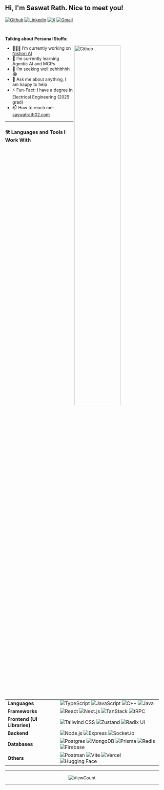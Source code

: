<!-- Your title -->
## Hi, I'm Saswat Rath. Nice to meet you!

<!-- Your badges -->
[![Github](https://img.shields.io/badge/-Github-000?style=flat&logo=Github&logoColor=white)](https://github.com/TheBoolean-Boy) 
[![Linkedin](https://img.shields.io/badge/-LinkedIn-blue?style=flat&logo=Linkedin&logoColor=white)](https://www.linkedin.com/in/saswat-rath-863284227/) 
[![X](https://img.shields.io/badge/-X-000?style=flat&logo=x&logoColor=white)](https://x.com/saswatrath02) 
[![Gmail](https://img.shields.io/badge/-Gmail-c14438?style=flat&logo=Gmail&logoColor=white)](mailto:saswatrath02@gmail.com)  

&nbsp;  

<!-- Talking about you -->
**Talking about Personal Stuffs:**

<!-- Any image aligned to the right -->
<img width="55%" align="right" alt="Github" src="https://raw.githubusercontent.com/onimur/.github/master/.resources/git-header.svg" />

- 👨🏽‍💻 I’m currently working on [Nishori AI](https://github.com/NishoriAI)  
- 🌱 I’m currently learning Agentic AI and MCPs  
- 🤔 I’m seeking well eehhhhhh 😭  
- 💬 Ask me about anything, I am happy to help  
- ⚡️ Fun-Fact: I have a degree in Electrical Engineering (2025 grad)  
- 📫 How to reach me: [saswatrath02.com](https://saswatrath02.com)  

---

### 🛠️ Languages and Tools I Work With  

<div align="center">

|   |   |
| :--- | :--- |
| **Languages** | <img src="https://img.shields.io/badge/TypeScript-007ACC?style=for-the-badge&logo=typescript&logoColor=white" alt="TypeScript" /> <img src="https://img.shields.io/badge/JavaScript-F7DF1E?style=for-the-badge&logo=javascript&logoColor=black" alt="JavaScript" /> <img src="https://img.shields.io/badge/C%2B%2B-00599C?style=for-the-badge&logo=c%2B%2B&logoColor=white" alt="C++" /> <img src="https://img.shields.io/badge/Java-007396?style=for-the-badge&logo=java&logoColor=white" alt="Java" /> |
| **Frameworks** | <img src="https://img.shields.io/badge/React-61DAFB?style=for-the-badge&logo=react&logoColor=black" alt="React" /> <img src="https://img.shields.io/badge/Next.js-000000?style=for-the-badge&logo=next.js&logoColor=white" alt="Next.js" /> <img src="https://img.shields.io/badge/TanStack-32a852?style=for-the-badge&logo=tanstack&logoColor=white" alt="TanStack" /> <img src="https://img.shields.io/badge/tRPC-2596be?style=for-the-badge&logo=trpc&logoColor=white" alt="tRPC" /> |
| **Frontend (UI Libraries)** | <img src="https://img.shields.io/badge/Tailwind_CSS-38B2AC?style=for-the-badge&logo=tailwind-css&logoColor=white" alt="Tailwind CSS" /> <img src="https://img.shields.io/badge/Zustand-4d4d4d?style=for-the-badge&logo=zustand&logoColor=white" alt="Zustand" /> <img src="https://img.shields.io/badge/Radix_UI-111111?style=for-the-badge&logo=radix-ui&logoColor=white" alt="Radix UI" /> |
| **Backend** | <img src="https://img.shields.io/badge/Node.js-43853D?style=for-the-badge&logo=node.js&logoColor=white" alt="Node.js" /> <img src="https://img.shields.io/badge/Express-000000?style=for-the-badge&logo=express&logoColor=white" alt="Express" /> <img src="https://img.shields.io/badge/Socket.io-000000?style=for-the-badge&logo=socket.io&logoColor=white" alt="Socket.io" /> |
| **Databases** | <img src="https://img.shields.io/badge/PostgreSQL-316192?style=for-the-badge&logo=postgresql&logoColor=white" alt="Postgres" /> <img src="https://img.shields.io/badge/MongoDB-47A248?style=for-the-badge&logo=mongodb&logoColor=white" alt="MongoDB" /> <img src="https://img.shields.io/badge/Prisma-2D3748?style=for-the-badge&logo=prisma&logoColor=white" alt="Prisma" /> <img src="https://img.shields.io/badge/Redis-DC382D?style=for-the-badge&logo=redis&logoColor=white" alt="Redis" /> <img src="https://img.shields.io/badge/Firebase-FFCA28?style=for-the-badge&logo=firebase&logoColor=black" alt="Firebase" /> |
| **Others** | <img src="https://img.shields.io/badge/Postman-FF6C37?style=for-the-badge&logo=postman&logoColor=white" alt="Postman" /> <img src="https://img.shields.io/badge/Vite-646CFF?style=for-the-badge&logo=vite&logoColor=white" alt="Vite" /> <img src="https://img.shields.io/badge/Vercel-000000?style=for-the-badge&logo=vercel&logoColor=white" alt="Vercel" /> <img src="https://img.shields.io/badge/Hugging%20Face-FFD21E?style=for-the-badge&logo=huggingface&logoColor=black" alt="Hugging Face" /> |

</div>

---

<!-- Github stats -->
<!-- <p>
  <a href="https://github.com/TheBoolean-Boy">
    <img width="55%" align="right" alt="Saswat's github stats" src="https://github-readme-stats.vercel.app/api?username=TheBoolean-Boy&show_icons=true&hide_border=true" />
  </a>
</p> -->

<!-- Visitors count -->
<p align="center">
  <img alt="ViewCount" src="https://views.whatilearened.today/views/github/TheBoolean-Boy/TheBoolean-Boy.svg" />
</p>

---
